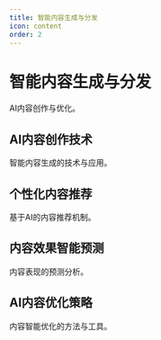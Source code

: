 ```yaml
---
title: 智能内容生成与分发
icon: content
order: 2
---
```


# 智能内容生成与分发

AI内容创作与优化。

## AI内容创作技术

智能内容生成的技术与应用。

## 个性化内容推荐

基于AI的内容推荐机制。

## 内容效果智能预测

内容表现的预测分析。

## AI内容优化策略

内容智能优化的方法与工具。

